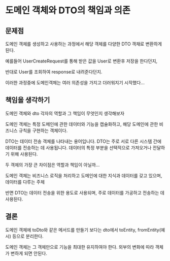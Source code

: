 # 도메인 객체와 DTO의 책임과 의존

## 문제점

도메인 객체를 생성하고 사용하는 과정에서 해당 객체를 다양한 DTO 객채로 변환하게 된다.

예를들어 UserCreateRequest를 통해 받은 값을 User로 변환후 저장을 한다던지,

반대로 User를 조회하여 response로 내려준다던지.&#x20;

이러한 과정중에 도메인객체는 여러 의존성을 가지고 더러워지기 시작했다...



## 책임을 생각하기

도메인 객체와 dto 각자의 역할과 그 책임이 무엇인지 생각해보자

도메인 객체는 특정 도메인에 관한 데이터와 기능을 캡슐화하고, 해당 도메인에 관한 비즈니스 규칙을 구현하는 객체이다.

DTO는 데이터 전송 객체를 나타내는 용어입니다. DTO는 주로 서로 다른 시스템 간에 데이터를 전송하는 데 사용됩니다. 데이터의 특정 부분을 선택적으로 가져오거나 전달하기 위해 사용된다.

두 객체의 가장 큰 차이점은 역할과 책임이 아닐까...

도메인 객체는 비즈니스 로직을 처리하고 도메인에 대한 지식과 데이터를 갖고 있으며, 데이터를 다루는 주체

반면 DTO는 데이터 전송을 위한 용도로 사용되며, 주로 데이터를 가공하고 전송하는 데 사용된다.



## 결론

도메인 객체에 toDto와 같은 메서드를 만들기 보다는 dto에서 toEntity, fromEntity(예시) 등으로 분리한다.

도메인 객체는 그 객체만으로 기능을 최대한 유지하여야 한다. 외부의 변화에 따라 객체가 변하게 되면 안된다.
